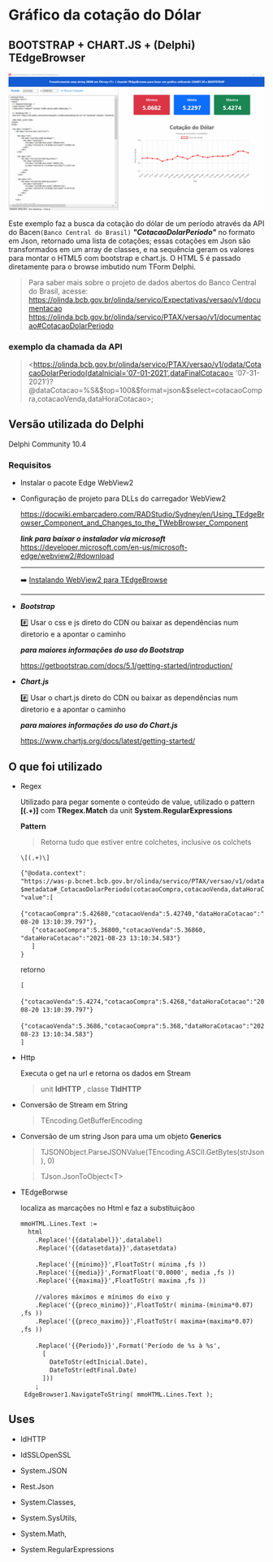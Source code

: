 # Gráfico da cotação do Dólar
   
BOOTSTRAP + CHART.JS + (Delphi) TEdgeBrowser
---


![Cotação Gráfico](../resources/img/cotacao_grafico.png)



Este exemplo faz a busca da cotação do dólar de um período através da API do Bacen`(Banco Central do Brasil)` ***"CotacaoDolarPeriodo"*** no formato em Json, retornado uma lista de cotações; essas cotações em Json são transformados em um array de classes, e na sequência geram os valores para montar o HTML5 com bootstrap e chart.js. O HTML 5 é passado diretamente para o browse imbutido num TForm Delphi.

> Para saber mais sobre o projeto de dados abertos do Banco Central do Brasil, acesse:
> <https://olinda.bcb.gov.br/olinda/servico/Expectativas/versao/v1/documentacao>
> <https://olinda.bcb.gov.br/olinda/servico/PTAX/versao/v1/documentacao#CotacaoDolarPeriodo>

### exemplo da chamada da API

> <https://olinda.bcb.gov.br/olinda/servico/PTAX/versao/v1/odata/CotacaoDolarPeriodo(dataInicial='07-01-2021',dataFinalCotacao= '07-31-2021')?@dataCotacao=%S&$top=100&$format=json&$select=cotacaoCompra,cotacaoVenda,dataHoraCotacao>;


## Versão utilizada do Delphi


Delphi Community 10.4

### Requisitos
   * Instalar o pacote Edge WebView2
   * Configuração de projeto para DLLs do carregador WebView2
 
     <https://docwiki.embarcadero.com/RADStudio/Sydney/en/Using_TEdgeBrowser_Component_and_Changes_to_the_TWebBrowser_Component>

     ***link para baixar o instalador via microsoft***
     <https://developer.microsoft.com/en-us/microsoft-edge/webview2/#download>



     ---
     :arrow_right: [Instalando WebView2 para TEdgeBrowse](../resources/tutorial/webview2.md)

     ---
     
     

   * ***Bootstrap***
    
     :hash: Usar o css e js direto do CDN ou baixar as dependências num diretorio e a apontar o caminho 
     
     ***para maiores informações do uso do Bootstrap***

     <https://getbootstrap.com/docs/5.1/getting-started/introduction/>

   * ***Chart.js***
  
     :hash: Usar o chart.js direto do CDN ou baixar as dependências num diretorio e a apontar o caminho 
     
     ***para maiores informações do uso do Chart.js*** 
     
     <https://www.chartjs.org/docs/latest/getting-started/>


## O que foi utilizado

- Regex
  
    Utilizado para pegar somente o conteúdo de value, utilizado o pattern **\[(.+)\]** com  __TRegex.Match__ da unit __System.RegularExpressions__

    **Pattern** 
    >Retorna tudo que estiver entre colchetes, inclusive os colchets
    ~~~~
    \[(.+)\]
    ~~~~
    
   ~~~delphi 
   {"@odata.context":
   "https://was-p.bcnet.bcb.gov.br/olinda/servico/PTAX/versao/v1/odata
   $metadata#_CotacaoDolarPeriodo(cotacaoCompra,cotacaoVenda,dataHoraCotacao)",
   "value":[
      {"cotacaoCompra":5.42680,"cotacaoVenda":5.42740,"dataHoraCotacao":"2021-08-20 13:10:39.797"},
      {"cotacaoCompra":5.36800,"cotacaoVenda":5.36860, "dataHoraCotacao":"2021-08-23 13:10:34.583"}
      ]
   }
   ~~~

  retorno

  ~~~~
  [
     {"cotacaoVenda":5.4274,"cotacaoCompra":5.4268,"dataHoraCotacao":"2021-08-20 13:10:39.797"}
     {"cotacaoVenda":5.3686,"cotacaoCompra":5.368,"dataHoraCotacao":"2021-08-23 13:10:34.583"}
  ]
  ~~~~

- Http
    
     Executa o get na url e retorna os dados em Stream
    > unit __IdHTTP__ , classe __TIdHTTP__

- Conversão de Stream em String 
   > TEncoding.GetBufferEncoding

- Conversão de um string Json para uma um objeto<T>  __Generics__
   > TJSONObject.ParseJSONValue(TEncoding.ASCII.GetBytes(strJson), 0)

   >  TJson.JsonToObject\<T>

- TEdgeBorwse

  localiza as marcações no Html e faz a substituiçãoo
  
  ~~~~
  mmoHTML.Lines.Text :=
    html
      .Replace('{{datalabel}}',datalabel)
      .Replace('{{datasetdata}}',datasetdata)

      .Replace('{{minimo}}',FloatToStr( minima ,fs ))
      .Replace('{{media}}',FormatFloat('0.0000', media ,fs ))
      .Replace('{{maxima}}',FloatToStr( maxima ,fs ))

      //valores máximos e mínimos do eixo y
      .Replace('{{preco_minimo}}',FloatToStr( minima-(minima*0.07) ,fs ))
      .Replace('{{preco_maximo}}',FloatToStr( maxima+(maxima*0.07) ,fs ))

      .Replace('{{Periodo}}',Format('Período de %s à %s',
        [
          DateToStr(edtInicial.Date),
          DateToStr(edtFinal.Date)
        ]))
      ;
   EdgeBrowser1.NavigateToString( mmoHTML.Lines.Text );
   ~~~~


## Uses

* IdHTTP
* IdSSLOpenSSL
  
* System.JSON
* Rest.Json

* System.Classes,
* System.SysUtils,
* System.Math,
* System.RegularExpressions


